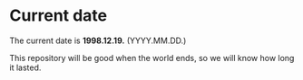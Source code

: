 # Current date

The current date is **1998.12.19.** (YYYY.MM.DD.)

This repository will be good when the world ends, so we will know how long it lasted.